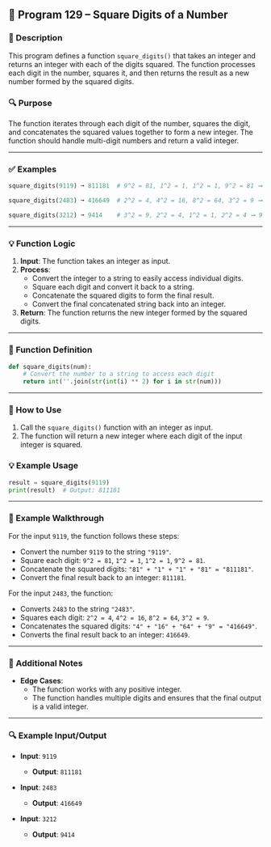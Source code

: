 
## 📘 Program 129 – Square Digits of a Number

### 📝 Description  

This program defines a function `square_digits()` that takes an integer and returns an integer with each of the digits squared. The function processes each digit in the number, squares it, and then returns the result as a new number formed by the squared digits.

### 🔍 Purpose  

The function iterates through each digit of the number, squares the digit, and concatenates the squared values together to form a new integer. The function should handle multi-digit numbers and return a valid integer.

---

### ✅ Examples

```python
square_digits(9119) ➞ 811181  # 9^2 = 81, 1^2 = 1, 1^2 = 1, 9^2 = 81 ➞ 811181

square_digits(2483) ➞ 416649  # 2^2 = 4, 4^2 = 16, 8^2 = 64, 3^2 = 9 ➞ 416649

square_digits(3212) ➞ 9414    # 3^2 = 9, 2^2 = 4, 1^2 = 1, 2^2 = 4 ➞ 9414
```

---

### 💡 Function Logic

1. **Input**: The function takes an integer as input.
2. **Process**:
   - Convert the integer to a string to easily access individual digits.
   - Square each digit and convert it back to a string.
   - Concatenate the squared digits to form the final result.
   - Convert the final concatenated string back into an integer.
3. **Return**: The function returns the new integer formed by the squared digits.

---

### 🧠 Function Definition

```python
def square_digits(num):
    # Convert the number to a string to access each digit
    return int(''.join(str(int(i) ** 2) for i in str(num)))
```

---

### 🔁 How to Use

1. Call the `square_digits()` function with an integer as input.
2. The function will return a new integer where each digit of the input integer is squared.

### 💡 Example Usage

```python
result = square_digits(9119)
print(result)  # Output: 811181
```

---

### 🧠 Example Walkthrough

For the input `9119`, the function follows these steps:

- Convert the number `9119` to the string `"9119"`.
- Square each digit: `9^2 = 81`, `1^2 = 1`, `1^2 = 1`, `9^2 = 81`.
- Concatenate the squared digits: `"81" + "1" + "1" + "81" = "811181"`.
- Convert the final result back to an integer: `811181`.

For the input `2483`, the function:

- Converts `2483` to the string `"2483"`.
- Squares each digit: `2^2 = 4`, `4^2 = 16`, `8^2 = 64`, `3^2 = 9`.
- Concatenates the squared digits: `"4" + "16" + "64" + "9" = "416649"`.
- Converts the final result back to an integer: `416649`.

---

### 🧠 Additional Notes

- **Edge Cases**:
  - The function works with any positive integer.
  - The function handles multiple digits and ensures that the final output is a valid integer.

---

### 🔍 Example Input/Output

- **Input**: `9119`
  - **Output**: `811181`
  
- **Input**: `2483`
  - **Output**: `416649`
  
- **Input**: `3212`
  - **Output**: `9414`
